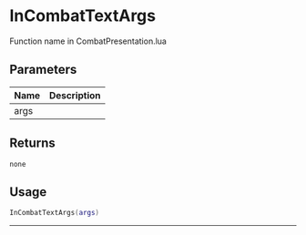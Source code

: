 # InCombatTextArgs

Function name in CombatPresentation.lua

## Parameters

| Name | Description |
| ---- | ----------- |
| args |             |

## Returns

`none`

## Usage

```lua
InCombatTextArgs(args)
```

---
